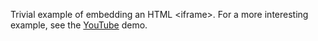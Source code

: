 Trivial example of embedding an HTML \<iframe>. For a more interesting example, see the [YouTube](/demos/youtube/) demo.
